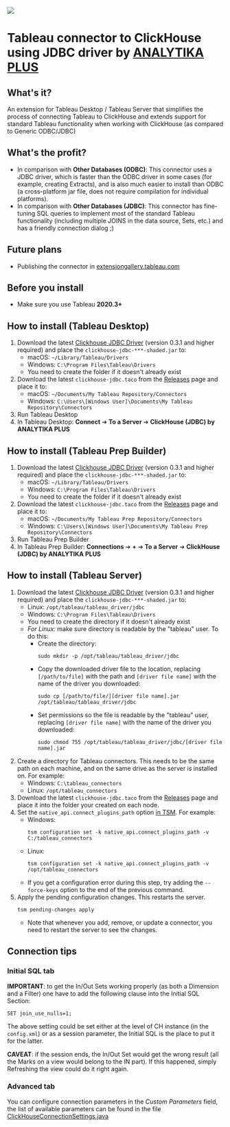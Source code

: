 ![](https://analytikaplus.ru/other-media/clickhouse-jdbc-header.png)
# Tableau connector to ClickHouse using JDBC driver by [ANALYTIKA PLUS](https://analytikaplus.ru?utm_source=github&utm_medium=repo&utm_campaign=tableau_clickhouse_connector)


## What's it?

An extension for Tableau Desktop / Tableau Server that simplifies the process of connecting Tableau to ClickHouse and extends support for standard Tableau functionality when working with ClickHouse (as compared to Generic ODBC/JDBC)

## What's the profit?

- In comparison with **Other Databases (ODBC)**: This connector uses a JDBC driver, which is faster than the ODBC driver in some cases (for example, creating Extracts), and is also much easier to install than ODBC (a cross-platform jar file, does not require compilation for individual platforms).
- In comparison with **Other Databases (JDBC)**: This connector has fine-tuning SQL queries to implement most of the standard Tableau functionality (including multiple JOINS in the data source, Sets, etc.) and has a friendly connection dialog ;)

## Future plans
- Publishing the connector in [extensiongallery.tableau.com](https://extensiongallery.tableau.com/connectors)

## Before you install

- Make sure you use Tableau **2020.3+**

## How to install (Tableau Desktop)
1. Download the latest [Clickhouse JDBC Driver](https://github.com/ClickHouse/clickhouse-jdbc/releases) (version 0.3.1 and higher required) and place the `clickhouse-jdbc-***-shaded.jar` to:
    - macOS: `~/Library/Tableau/Drivers`
    - Windows: `C:\Program Files\Tableau\Drivers`
    - You need to create the folder if it doesn't already exist
2. Download the latest `clickhouse-jdbc.taco` from the [Releases](https://github.com/analytikaplus/clickhouse-tableau-connector-jdbc/releases) page and place it to:
    - macOS: `~/Documents/My Tableau Repository/Connectors`
    - Windows: `C:\Users\[Windows User]\Documents\My Tableau Repository\Connectors`
3. Run Tableau Desktop
4. In Tableau Desktop: **Connect** ➔ **To a Server** ➔ **ClickHouse (JDBC) by ANALYTIKA PLUS**

## How to install (Tableau Prep Builder)
1. Download the latest [Clickhouse JDBC Driver](https://github.com/ClickHouse/clickhouse-jdbc/releases) (version 0.3.1 and higher required) and place the `clickhouse-jdbc-***-shaded.jar` to:
    - macOS: `~/Library/Tableau/Drivers`
    - Windows: `C:\Program Files\Tableau\Drivers`
    - You need to create the folder if it doesn't already exist
2. Download the latest `clickhouse-jdbc.taco` from the [Releases](https://github.com/analytikaplus/clickhouse-tableau-connector-jdbc/releases) page and place it to:
    - macOS: `~/Documents/My Tableau Prep Repository/Connectors`
    - Windows: `C:\Users\[Windows User]\Documents\My Tableau Prep Repository\Connectors`
3. Run Tableau Prep Builder
4. In Tableau Prep Builder: **Connections** ➔ **+** ➔ **To a Server** ➔ **ClickHouse (JDBC) by ANALYTIKA PLUS**

## How to install (Tableau Server)
1. Download the latest [Clickhouse JDBC Driver](https://github.com/ClickHouse/clickhouse-jdbc/releases) (version 0.3.1 and higher required) and place the `clickhouse-jdbc-***-shaded.jar` to:
    - Linux: `/opt/tableau/tableau_driver/jdbc`
    - Windows: `C:\Program Files\Tableau\Drivers`
    - You need to create the directory if it doesn't already exist
    - *For Linux:* make sure directory is readable by the "tableau" user. To do this:
        - Create the directory:
            ```
            sudo mkdir -p /opt/tableau/tableau_driver/jdbc
            ```
        - Copy the downloaded driver file to the location, replacing `[/path/to/file]` with the path and `[driver file name]` with the name of the driver you downloaded:
            ```
            sudo cp [/path/to/file/][driver file name].jar /opt/tableau/tableau_driver/jdbc
            ```
        - Set permissions so the file is readable by the "tableau" user, replacing `[driver file name]` with the name of the driver you downloaded:
            ```
            sudo chmod 755 /opt/tableau/tableau_driver/jdbc/[driver file name].jar
            ```
2. Create a directory for Tableau connectors. This needs to be the same path on each machine, and on the same drive as the server is installed on. For example:
    - Windows: `C:\tableau_connectors`
    - Linux: `/opt/tableau_connectors` 
3. Download the latest `clickhouse-jdbc.taco` from the [Releases](https://github.com/analytikaplus/clickhouse-tableau-connector-jdbc/releases) page and place it into the folder your created on each node.
4. Set the `native_api.connect_plugins_path` option [in TSM](https://onlinehelp.tableau.com/current/server-linux/en-us/cli_configuration-set_tsm.htm). For example:
    - Windows:
        ```
        tsm configuration set -k native_api.connect_plugins_path -v C:/tableau_connectors
        ```
    - Linux:
        ```
        tsm configuration set -k native_api.connect_plugins_path -v /opt/tableau_connectors
        ```
    - If you get a configuration error during this step, try adding the `--force-keys` option to the end of the previous command.
5. Apply the pending configuration changes. This restarts the server.
    ```
    tsm pending-changes apply
    ```
    - Note that whenever you add, remove, or update a connector, you need to restart the server to see the changes.
## Connection tips
### Initial SQL tab
**IMPORTANT**: to get the In/Out Sets working properly (as both a Dimension and a Filter) one have to add the following clause into the Initial SQL Section: 

```
SET join_use_nulls=1;
```

The above setting could be set either at the level of CH instance (in the `config.xml`) or as a session parameter, the Initial SQL is the place to put it for the latter.

**CAVEAT**: if the session ends, the In/Out Set would get the wrong result (all the Marks on a view would belong to the IN part). If this happened, simply Refreshing the view could do it right again.
### Advanced tab
You can configure connection parameters in the *Custom Parameters* field, the list of available parameters can be found in the file [ClickHouseConnectionSettings.java](https://github.com/ClickHouse/clickhouse-jdbc/blob/master/clickhouse-jdbc/src/main/java/ru/yandex/clickhouse/settings/ClickHouseConnectionSettings.java)
